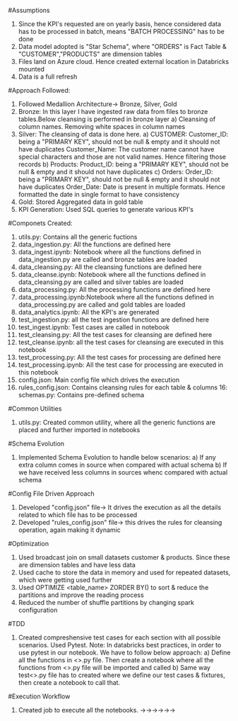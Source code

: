 #Assumptions
1. Since the KPI's requested are on yearly basis, hence considered data has to be processed in batch, means "BATCH PROCESSING" has to be done
2. Data model adopted is "Star Schema", where "ORDERS" is Fact Table & "CUSTOMER","PRODUCTS" are dimension tables
3. Files land on Azure cloud. Hence created external location in Databricks mounted
4. Data is a full refresh

#Approach Followed:
1. Followed Medallion Architecture-> Bronze, Silver, Gold
2. Bronze: In this layer I have ingested raw data from files to bronze tables.Below cleansing is performed in bronze layer
  a) Cleansing of column names. Removing white spaces in column names
3. Silver: The cleansing of data is done here.
  a) CUSTOMER: Customer_ID: being a "PRIMARY KEY", should not be null & empty and it should not have duplicates
              Customer_Name: The customer name cannot have special characters and those are not valid names. Hence filtering those records
  b) Products: Product_ID: being a "PRIMARY KEY", should not be null & empty and it should not have duplicates
  c) Orders: Order_ID: being a "PRIMARY KEY", should not be null & empty and it should not have duplicates
            Order_Date: Date is present in multiple formats. Hence formatted the date in single format to have consistency
4. Gold: Stored Aggregated data in gold table
5. KPI Generation: Used SQL queries to generate various KPI's

#Componets Created:
1. utils.py: Contains all the generic fuctions
2. data_ingestion.py: All the functions are defined here
3. data_ingest.ipynb: Notebook where all the functions defined in data_ingestion.py are called and bronze tables are loaded
4. data_cleansing.py: All the cleansing functions are defined here
5. data_cleanse.ipynb: Notebook where all the functions defined in data_cleansing.py are called and silver tables are loaded
6. data_processing.py: All the processing functions are defined here
7. data_processing.ipynb:Notebook where all the functions defined in data_processing.py are called and gold tables are loaded 
8. data_analytics.ipynb: All the KPI's are generated
9. test_ingestion.py: all the test ingestion functions are defined here
10. test_ingest.ipynb: Test cases are called in notebook
11. test_cleansing.py: All the test cases for cleansing are defined here
12. test_cleanse.ipynb: all the test cases for cleansing are executed in this notebook
13. test_processing.py: All the test cases for processing are defined here
14. test_processing.ipynb: All the test case for processing are executed in this notebook
14. config.json: Main config file which drives the execution
15. rules_config.json: Contains cleansing rules for each table & columns
16: schemas.py: Contains pre-defined schema

#Common Utilities
1. utils.py: Created common utility, where all the generic functions are placed and further imported in notebooks

#Schema Evolution
1. Implemented Schema Evolution to handle below scenarios:
  a) If any extra column comes in source when compared with actual schema
  b) If we have received less columns in sources whenc compared with actual schema

#Config File Driven Approach
1. Developed "config.json" file-> It drives the execution as all the details related to which file has to be processed
2. Developed "rules_config.json" file-> this drives the rules for cleansing operation, again making it dynamic

#Optimization
1. Used broadcast join on small datasets customer & products. Since these are dimension tables and have less data
2. Used cache to store the data in memory and used for repeated datasets, which were getting used further
3. Used OPTIMIZE <table_name> ZORDER BY(<column name>) to sort & reduce the partitions and improve the reading process
4. Reduced the number of shuffle partitions by changing spark configuration

#TDD
1. Created compreshensive test cases for each section with all possible scenarios. Used Pytest. 
Note: In databricks best practices, in order to use pytest in our notebook. We have to follow below approach:
a) Define all the functions in <>.py file. Then create a notebook where all the functions from <>.py file will be imported and called
b) Same way test<>.py file has to created where we define our test cases & fixtures, then create a notebook to call that.

#Execution Workflow
1. Created job to execute all the notebooks.
<Data Ingestion>-><Test Data Ingestion>-><Data Cleansing>-><Test Data Cleansing>-><Data Processing>-><Test Data Processing>-><Data Analytics>
